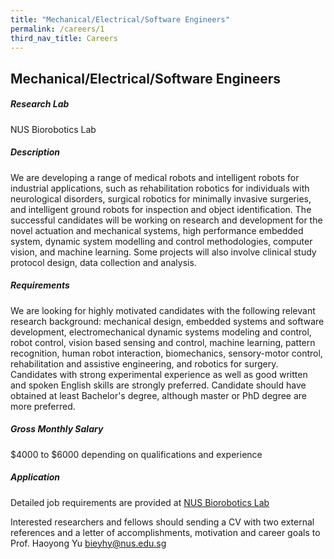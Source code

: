 ```yaml
---
title: "Mechanical/Electrical/Software Engineers"
permalink: /careers/1
third_nav_title: Careers
---
```

## Mechanical/Electrical/Software Engineers
##### Research Lab
NUS Biorobotics Lab
  
##### Description  
We are developing a range of medical robots and intelligent robots for industrial applications, such as rehabilitation robotics for individuals with neurological disorders, surgical robotics for minimally invasive surgeries, and intelligent ground robots for inspection and object identification. The successful candidates will be working on research and development for the novel actuation and mechanical systems, high performance embedded system, dynamic system modelling and control methodologies, computer vision, and machine learning. Some projects will also involve clinical study protocol design, data collection and analysis.
  
##### Requirements  
We are looking for highly motivated candidates with the following relevant research background: mechanical design, embedded systems and software development, electromechanical dynamic systems modeling and control, robot control, vision based sensing and control, machine learning, pattern recognition, human robot interaction, biomechanics, sensory-motor control, rehabilitation and assistive engineering, and robotics for surgery. Candidates with strong experimental experience as well as good written and spoken English skills are strongly preferred. Candidate should have obtained at least Bachelor's degree, although master or PhD degree are more preferred.
  
##### Gross Monthly Salary
$4000 to $6000 depending on qualifications and experience

##### Application    
Detailed job requirements are provided at [NUS Biorobotics Lab](https://wiki.nus.edu.sg/display/biorobotics/Job+Openings)
  
Interested researchers and fellows should sending a CV with two external references and a letter of accomplishments, motivation and career goals to Prof. Haoyong Yu [bieyhy@nus.edu.sg](bieyhy@nus.edu.sg)